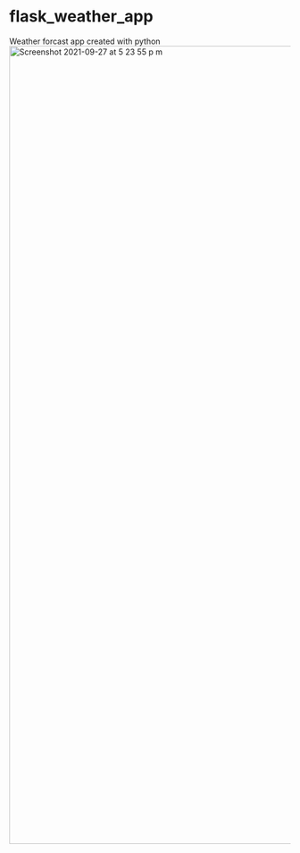 # flask_weather_app
Weather forcast app created with python
<img width="1428" alt="Screenshot 2021-09-27 at 5 23 55 p m" src="https://user-images.githubusercontent.com/51726237/134950549-fc54f893-8cbc-43da-9bf5-8227103c2030.png">
